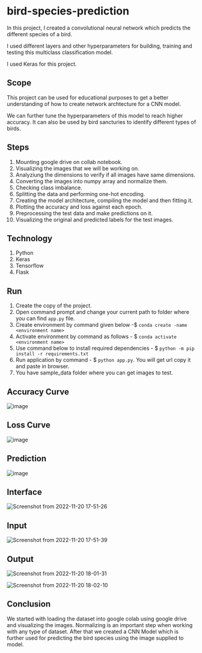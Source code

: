# bird-species-prediction
In this project, I created a convolutional neural network which predicts the different species of a bird. 

I used different layers and other hyperparameters for building, training and testing this multiclass classification model. 

I used Keras for this project. 

## Scope
This project can be used for educational purposes to get a better understanding of how to create network archtecture for a CNN model. 

We can further tune the hyperparameters of this model to reach higher accuracy. It can also be used by bird sancturies to identify different types of birds. 

## Steps
1. Mounting google drive on collab notebook. 
2. Visualizing the images that we will be working on. 
3. Analyziung the dimensions to verify if all images have same dimensions.
4. Converting the images into numpy array and normalize them. 
5. Checking class imbalance. 
6. Splitting the data and performing one-hot encoding. 
7. Creating the model architecture, compiling the model and then fitting it. 
8. Plotting the accuracy and loss against each epoch. 
9. Preprocessing the test data and make predictions on it. 
10. Visualizing the original and predicted labels for the test images. 

## Technology
1. Python
2. Keras
3. Tensorflow
4. Flask

## Run
1. Create the copy of the project.
2. Open command prompt and change your current path to folder where you can find `app.py` file.
3. Create environment by command given below -$ `conda create -name <environment name>`
4. Activate environment by command as follows - $ `conda activate <environment name>`
5. Use command below to install required dependencies - $ `python -m pip install -r requirements.txt`
6. Run application by command - $ `python app.py`. You will get url copy it and paste in browser.
7. You have sample_data folder where you can get images to test.

## Accuracy Curve
![image](https://user-images.githubusercontent.com/50231750/202908668-69a08861-fac8-4f94-845f-5e50c407e891.png)

## Loss Curve
![image](https://user-images.githubusercontent.com/50231750/202908675-149158b4-8044-4dc0-9761-172f77d541f1.png)

## Prediction
![image](https://user-images.githubusercontent.com/50231750/202908715-1448844e-0674-4be8-aba9-0e1dc2fe8f27.png)

## Interface
![Screenshot from 2022-11-20 17-51-26](https://user-images.githubusercontent.com/50231750/202909592-8280519a-8ad2-4791-84c6-7e6a31af4826.png)

## Input
![Screenshot from 2022-11-20 17-51-39](https://user-images.githubusercontent.com/50231750/202909616-dfcebc13-734e-4d2a-812e-5ad606ae751f.png)

## Output
![Screenshot from 2022-11-20 18-01-31](https://user-images.githubusercontent.com/50231750/202909632-35fb4fd4-e13b-4f10-a7d1-fff2366104af.png)


![Screenshot from 2022-11-20 18-02-10](https://user-images.githubusercontent.com/50231750/202909642-fcbec3b4-02bb-4107-ad4a-05a8cc7da706.png)



## Conclusion
We started with loading the dataset into google colab using google drive and visualizing the images. Normalizing is an important step when working with any type of dataset. After that we created a CNN Model which is further used for predicting the bird species using the image supplied to model.
